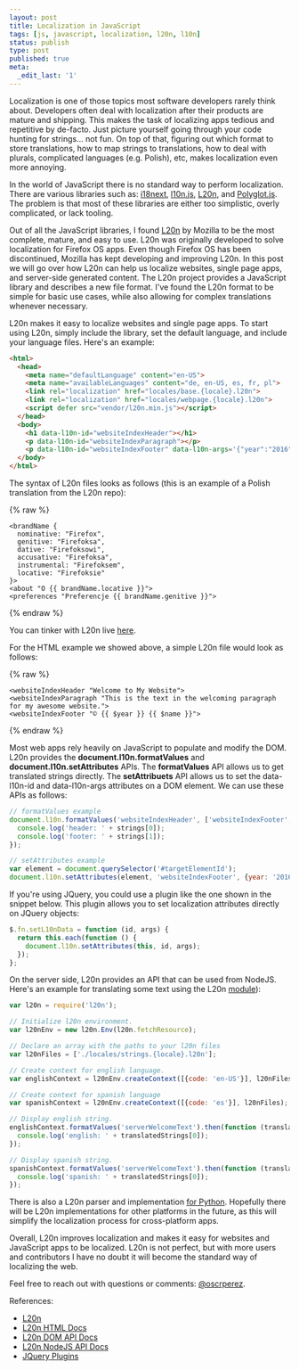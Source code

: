 ```yaml
---
layout: post
title: Localization in JavaScript
tags: [js, javascript, localization, l20n, l10n]
status: publish
type: post
published: true
meta:
  _edit_last: '1'
---
```


Localization is one of those topics most software developers rarely think about. Developers often deal with localization after their products are mature and shipping. This makes the task of localizing apps tedious and repetitive by de-facto. Just picture yourself going through your code hunting for strings... not fun. On top of that, figuring out which format to store translations, how to map strings to translations, how to deal with plurals, complicated languages (e.g. Polish), etc, makes localization even more annoying.

In the world of JavaScript there is no standard way to perform localization. There are various libraries such as: [i18next](https://github.com/i18next/i18next), [l10n.js](https://github.com/eligrey/l10n.js/), [L20n](https://github.com/l20n/l20n.js), and [Polyglot.js](http://airbnb.io/polyglot.js/). The problem is that most of these libraries are either too simplistic, overly complicated, or lack tooling.

Out of all the JavaScript libraries, I found [L20n](http://www.l20n.org/) by
Mozilla to be the most complete, mature, and easy to use. L20n was originally developed to solve localization for Firefox OS apps. Even though Firefox OS
has been discontinued, Mozilla has kept developing and improving L20n. In this post we will go over how L20n can help us localize websites, single page apps, and server-side generated content. The L20n project provides a JavaScript library and describes a new file format. I've found the L20n format to be simple for basic use cases, while also allowing for complex translations whenever necessary.

L20n makes it easy to localize websites and single page apps. To start using L20n, simply include the library, set the default language, and include your language files. Here's an example:

```html
<html>
  <head>
    <meta name="defaultLanguage" content="en-US">
    <meta name="availableLanguages" content="de, en-US, es, fr, pl">
    <link rel="localization" href="locales/base.{locale}.l20n">
    <link rel="localization" href="locales/webpage.{locale}.l20n">
    <script defer src="vendor/l20n.min.js"></script>
  </head>
  <body>
    <h1 data-l10n-id="websiteIndexHeader"></h1>
    <p data-l10n-id="websiteIndexParagraph"></p>
    <p data-l10n-id="websiteIndexFooter" data-l10n-args='{"year":"2016", "name":"John Doe"}'></p>
  </body>
</html>
```

The syntax of L20n files looks as follows (this is an example of a Polish translation from the L20n repo):

{% raw %}
```text
<brandName {
  nominative: "Firefox",
  genitive: "Firefoksa",
  dative: "Firefoksowi",
  accusative: "Firefoksa",
  instrumental: "Firefoksem",
  locative: "Firefoksie"
}>
<about "O {{ brandName.locative }}">
<preferences "Preferencje {{ brandName.genitive }}">
```
{% endraw %}

You can tinker with L20n live [here](http://l20n.github.io/tinker/).

For the HTML example we showed above, a simple L20n file would look as follows:

{% raw %}
```text
<websiteIndexHeader "Welcome to My Website">
<websiteIndexParagraph "This is the text in the welcoming paragraph for my awesome website.">
<websiteIndexFooter "© {{ $year }} {{ $name }}">
```
{% endraw %}

Most web apps rely heavily on JavaScript to populate and modify the DOM. L20n provides the **document.l10n.formatValues** and **document.l10n.setAttributes** APIs. The **formatValues** API allows us to get translated strings directly. The **setAttribuets** API allows us to set the data-l10n-id and data-l10n-args attributes on a DOM element. We can use these APIs as follows:

```js
// formatValues example
document.l10n.formatValues('websiteIndexHeader', ['websiteIndexFooter', {year: '2016', name: 'John Doe'}]).then(function (strings) {
  console.log('header: ' + strings[0]);
  console.log('footer: ' + strings[1]);
});

// setAttributes example
var element = document.querySelector('#targetElementId');
document.l10n.setAttributes(element, 'websiteIndexFooter', {year: '2016', name: 'John Doe'});
```

If you're using JQuery, you could use a plugin like the one shown in the snippet below. This plugin allows you to set localization attributes directly on JQuery objects:

```js
$.fn.setL10nData = function (id, args) {
  return this.each(function () {
    document.l10n.setAttributes(this, id, args);
  });
};
```

On the server side, L20n provides an API that can be used from NodeJS. Here's an example for translating some text using the L20n [module](https://www.npmjs.com/package/l20n)):

```js
var l20n = require('l20n');

// Initialize l20n environment.
var l20nEnv = new l20n.Env(l20n.fetchResource);

// Declare an array with the paths to your l20n files
var l20nFiles = ['./locales/strings.{locale}.l20n'];

// Create context for english language.
var englishContext = l20nEnv.createContext([{code: 'en-US'}], l20nFiles);

// Create context for spanish language
var spanishContext = l20nEnv.createContext([{code: 'es'}], l20nFiles);

// Display english string.
englishContext.formatValues('serverWelcomeText').then(function (translatedStrings) {
  console.log('english: ' + translatedStrings[0]);
});

// Display spanish string.
spanishContext.formatValues('serverWelcomeText').then(function (translatedStrings) {
  console.log('spanish: ' + translatedStrings[0]);
});
```

There is also a L20n parser and implementation [for Python](https://github.com/l20n/python-l20n/). Hopefully there will be L20n implementations for other platforms in the future, as this will simplify the localization process for cross-platform apps.

Overall, L20n improves localization and makes it easy for websites and JavaScript apps to be localized. L20n is not perfect, but with more users and contributors I have no doubt it will become the standard way of localizing the web.

Feel free to reach out with questions or comments: [@oscrperez](https://www.twiter.com/oscrperez).

References:

- [L20n](http://www.l20n.org/)
- [L20n HTML Docs](https://github.com/l20n/l20n.js/blob/v3.x/docs/html.md)
- [L20n DOM API Docs](https://github.com/l20n/l20n.js/blob/v3.x/docs/view.md)
- [L20n NodeJS API Docs](https://github.com/l20n/l20n.js/blob/v3.x/docs/node.md)
- [JQuery Plugins](http://learn.jquery.com/plugins/basic-plugin-creation)
